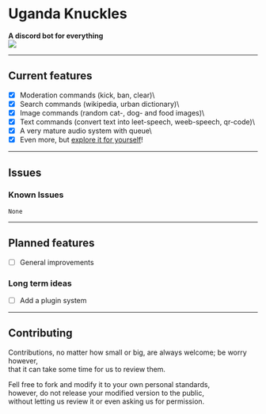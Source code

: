 # Uganda Knuckles
**A discord bot for everything**\
![](https://cdn.discordapp.com/app-icons/720214661047386176/efdd2b809177ed111405574cc24838c9.png)
***
## Current features
* [x] Moderation commands (kick, ban, clear)\
* [x] Search commands (wikipedia, urban dictionary)\
* [x] Image commands (random cat-, dog- and food images)\
* [x] Text commands (convert text into leet-speech, weeb-speech, qr-code)\
* [x] A very mature audio system with queue\
* [x] Even more, but [explore it for yourself](https://discord.com/api/oauth2/authorize?client_id=720214661047386176&permissions=8&scope=applications.commands%20bot)!
***
## Issues
### Known Issues
`None`
***
## Planned features
* [ ] General improvements

### Long term ideas
* [ ] Add a plugin system
***
## Contributing
Contributions, no matter how small or big, are always welcome; be worry however,\
that it can take some time for us to review them.

Fell free to fork and modify it to your own personal standards,\
however, do not release your modified version to the public,\
without letting us review it or even asking us for permission.
